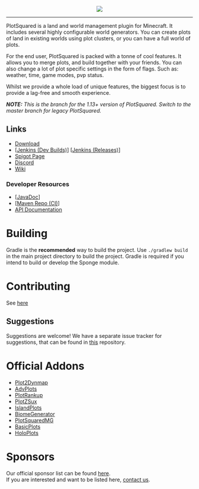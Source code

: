 <p align="center">
    <img src="https://i.imgur.com/Kd7N6uf.png">
</p>

---

PlotSquared is a land and world management plugin for Minecraft. 
It includes several highly configurable world generators. 
You can create plots of land in existing worlds using plot clusters, or you can have a full world of plots.

For the end user, PlotSquared is packed with a tonne of cool features.
It allows you to merge plots, and build together with your friends. 
You can also change a lot of plot specific settings in the form of
flags. Such as: weather, time, game modes, pvp status. 

Whilst we provide a whole load of unique features, the biggest focus
is to provide a lag-free and smooth experience.

***NOTE:** This is the branch for the 1.13+ version of PlotSquared. Switch to the master branch for legacy PlotSquared.*

## Links

* [Download](https://github.com/IntellectualSites/PlotSquared/releases/tag/dev)
* [[Jenkins (Dev Builds)](https://ci.athion.net/job/PlotSquared-Breaking/)] [[Jenkins (Releases)](https://ci.athion.net/job/PlotSquared-Releases/)]
* [Spigot Page](https://www.spigotmc.org/resources/plotsquared.1177/)
* [Discord](https://discord.gg/KxkjDVg)
* [Wiki](https://github.com/IntellectualSites/PlotSquared/wiki)

### Developer Resources
* [[JavaDoc](https://ci.athion.net/job/PlotSquared-Breaking/javadoc/)]
* [[Maven Repo (CI)](http://ci.athion.net/job/PlotSquared-Breaking/ws/mvn/)]
* [API Documentation](https://github.com/IntellectualSites/PlotSquared/wiki/Developer-Documentation)

# Building
Gradle is the **recommended** way to build the project. Use `./gradlew build` in the main project directory to build the project. Gradle is required if you intend to build or develop the Sponge module.

# Contributing
See [here](https://github.com/IntellectualSites/PlotSquared/blob/breaking/CONTRIBUTING.md)

## Suggestions
Suggestions are welcome! We have a separate issue tracker for suggestions, that can be found in [this](https://github.com/IntellectualSites/PlotSquaredSuggestions) repository.

# Official Addons
* [Plot2Dynmap](http://www.spigotmc.org/resources/plot2dynmap.1292/)
* [AdvPlots](http://www.spigotmc.org/resources/advplots-%CE%B2.1500/)
* [PlotRankup](http://www.spigotmc.org/resources/plotrankup.1571/)
* [PlotZSux](https://www.spigotmc.org/resources/plotzsux.9563/)
* [IslandPlots](https://www.spigotmc.org/resources/islandplots.9421/)
* [BiomeGenerator](https://www.spigotmc.org/resources/biomegenerator.1663/)
* [PlotSquaredMG](https://www.spigotmc.org/resources/plotsquaredmg.8025/)
* [BasicPlots](https://www.spigotmc.org/resources/basicplots.6901/)
* [HoloPlots](https://www.spigotmc.org/resources/holoplots.4880/)

# Sponsors
Our official sponsor list can be found [here](https://intellectualsites.github.io/download/sponsors.html). <br>
If you are interested and want to be listed here, [contact us](https://intellectualsites.github.io/download/contact.html).
